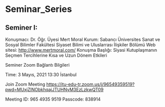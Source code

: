 # Seminar_Series

## Seminer I:

Konuşmacı: Dr. Öğr. Üyesi Mert Moral
Kurum: Sabancı Üniversites Sanat ve Sosyal Bilimler Fakültesi Siyaset Bilimi ve Uluslarrası İlişkiler Bölümü
Web sitesi: http://www.mertmoral.com/ 
Konuşma Başlığı: Siyasi Kutuplaşmanın Seçmen Tercihlerine Kısa ve Uzun Dönem Etkileri

Seminer Zoom Bağlantı Bilgileri

Time: 3 Mayıs, 2021 13:30 İstanbul

Join Zoom Meeting 
https://itu-edu-tr.zoom.us/j/96549359519?pwd=MUxjZlNObkhqajJTUHNyM3EzLzkwQT09

Meeting ID: 965 4935 9519 
Passcode: 838914 
